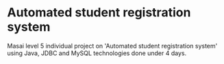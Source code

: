 # Automated student registration system
Masai level 5 individual project on 'Automated student registration system' using Java, JDBC and MySQL technologies done under 4 days.
